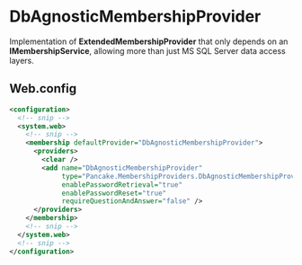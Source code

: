 # DbAgnosticMembershipProvider
Implementation of **ExtendedMembershipProvider** that only depends on an **IMembershipService**, allowing more than just MS SQL Server data access layers.


## Web.config

```xml
<configuration>
  <!-- snip -->
  <system.web>
    <!-- snip -->
    <membership defaultProvider="DbAgnosticMembershipProvider">
      <providers>
        <clear />
        <add name="DbAgnosticMembershipProvider" 
             type="Pancake.MembershipProviders.DbAgnosticMembershipProvider"
             enablePasswordRetrieval="true"
             enablePasswordReset="true"
             requireQuestionAndAnswer="false" />
      </providers>
    </membership>
    <!-- snip -->
  </system.web>
  <!-- snip -->
</configuration>
```
